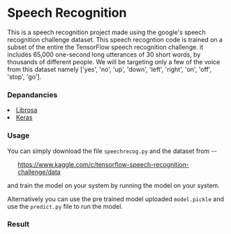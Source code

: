 # Speech Recognition
This is a speech recognition project made using the google's speech recognition challenge dataset.
This speech recogntion code is trained on a subset of the entire the TensorFlow speech recognition challenge.
it includes 65,000 one-second long utterances of 30 short words, by thousands of different people.
We will be targeting only a few of the voice from this dataset namely ['yes', 'no', 'up', 'down', 'left', 'right', 'on', 'off', 'stop', 'go'].

### Depandancies

<li><a href = "https://librosa.github.io/librosa/">Librosa</a></li>
<li><a href = "https://keras.io">Keras</a></li>

### Usage
You can simply download the file ```speechrecog.py``` and the dataset from -- <ul>https://www.kaggle.com/c/tensorflow-speech-recognition-challenge/data</ul>
and train the model on your system by running the model on your system.

Alternatively you can use the pre trained model uploaded ```model.pickle``` and use the ```predict.py``` file to run the model.

### Result
